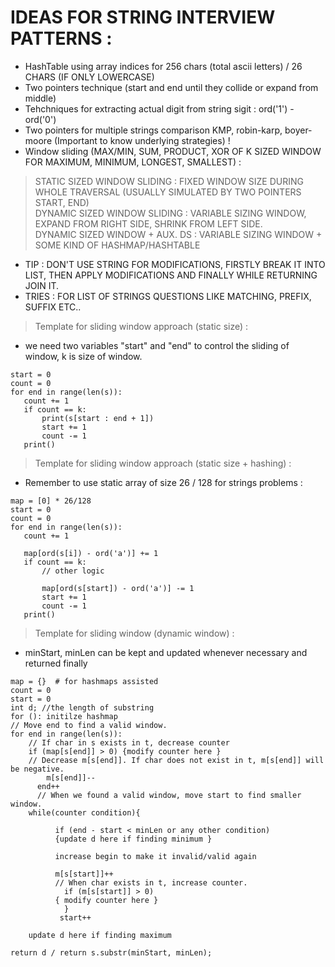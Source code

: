 # IDEAS FOR STRING INTERVIEW PATTERNS :    
* HashTable using array indices for 256 chars (total ascii letters)   / 26 CHARS (IF ONLY LOWERCASE)     
* Two pointers technique (start and end until they collide or expand from middle)    
* Tehchniques for extracting actual digit from string sigit : ord('1') - ord('0')           
* Two pointers for multiple strings comparison KMP, robin-karp, boyer-moore
(Important to know underlying strategies) !    
* Window sliding (MAX/MIN, SUM, PRODUCT, XOR OF K SIZED WINDOW FOR MAXIMUM, MINIMUM, LONGEST, SMALLEST) :
> STATIC SIZED WINDOW SLIDING : FIXED WINDOW SIZE DURING WHOLE TRAVERSAL (USUALLY SIMULATED BY TWO POINTERS START, END)   
> DYNAMIC SIZED WINDOW SLIDING : VARIABLE SIZING WINDOW, EXPAND FROM RIGHT SIDE, SHRINK FROM LEFT SIDE.   
> DYNAMIC SIZED WINDOW + AUX. DS : VARIABLE SIZING WINDOW + SOME KIND OF HASHMAP/HASHTABLE          
* TIP : DON'T USE STRING FOR MODIFICATIONS, FIRSTLY BREAK IT INTO LIST, THEN APPLY MODIFICATIONS AND FINALLY WHILE RETURNING JOIN IT.
* TRIES : FOR LIST OF STRINGS QUESTIONS LIKE MATCHING, PREFIX, SUFFIX ETC..

> Template for sliding window approach (static size) :   
* we need two variables "start" and "end" to control the sliding of window, k is size of window.   
```   
start = 0   
count = 0    
for end in range(len(s)):    
   count += 1    
   if count == k:    
       print(s[start : end + 1])    
       start += 1    
       count -= 1   
   print()   
```      

> Template for sliding window approach (static size + hashing) :    
* Remember to use static array of size 26 / 128 for strings problems :      
```   
map = [0] * 26/128     
start = 0     
count = 0    
for end in range(len(s)):    
   count += 1    
   
   map[ord(s[i]) - ord('a')] += 1
   if count == k:       
       // other logic    
       
       map[ord(s[start]) - ord('a')] -= 1   
       start += 1      
       count -= 1     
   print()   

```  

> Template for sliding window (dynamic window) :      
* minStart, minLen can be kept and updated whenever necessary and returned finally     

```   
map = {}  # for hashmaps assisted    
count = 0   
start = 0   
int d; //the length of substring   
for (): initilze hashmap     
// Move end to find a valid window.
for end in range(len(s)):     
    // If char in s exists in t, decrease counter
    if (map[s[end]] > 0) {modify counter here }            
    // Decrease m[s[end]]. If char does not exist in t, m[s[end]] will be negative.       
		m[s[end]]--       
      end++         
      // When we found a valid window, move start to find smaller window.     
    while(counter condition){                 
          
          if (end - start < minLen or any other condition)
          {update d here if finding minimum }

          increase begin to make it invalid/valid again         
                
          m[s[start]]++    
          // When char exists in t, increase counter.   
            if (m[s[start]] > 0)    
          { modify counter here }                  
            } 
           start++        
    
    update d here if finding maximum        
 
return d / return s.substr(minStart, minLen);       
```                 
    
